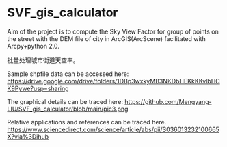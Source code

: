 # SVF_gis_calculator

Aim of the project is to compute the Sky View Factor for group of points on the street with the DEM file of city in ArcGIS(ArcScene) facilitated with Arcpy+python 2.0.

批量处理城市街道天空率。

Sample shpfile data can be accessed here: 
https://drive.google.com/drive/folders/1DBp3wxkyMB3NKDbHEKkKKvlbHCK9Pywe?usp=sharing

The graphical details can be traced here:
https://github.com/Mengyang-LIU/SVF_gis_calculator/blob/main/pic3.png

Relative applications and references can be traced here.
https://www.sciencedirect.com/science/article/abs/pii/S036013232100665X?via%3Dihub
